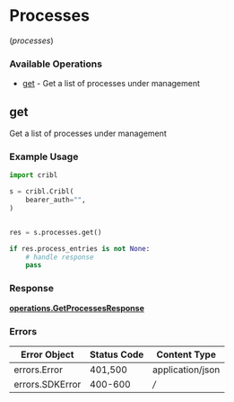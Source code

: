 # Processes
(*processes*)

### Available Operations

* [get](#get) - Get a list of processes under management

## get

Get a list of processes under management

### Example Usage

```python
import cribl

s = cribl.Cribl(
    bearer_auth="",
)


res = s.processes.get()

if res.process_entries is not None:
    # handle response
    pass
```


### Response

**[operations.GetProcessesResponse](../../models/operations/getprocessesresponse.md)**
### Errors

| Error Object     | Status Code      | Content Type     |
| ---------------- | ---------------- | ---------------- |
| errors.Error     | 401,500          | application/json |
| errors.SDKError  | 400-600          | */*              |

